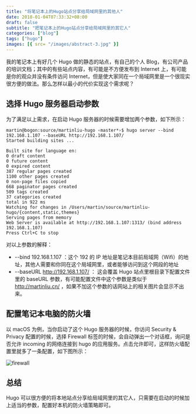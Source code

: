 ```yaml
---
title: "将笔记本上的Hugo站点分享给局域网里的其他人"
date: 2018-01-04T07:33:32+08:00
draft: false
subtitle: "把笔记本上的Hugo站点分享给局域网里的其它人"
categories: ["blog"]
tags: ["hugo"]
images: [{ src= "/images/abstract-3.jpg" }]
---
```


我的笔记本上有好几个 Hugo 做的静态的站点，有自己的个人 Blog，有公司产品的培训文档；其中的有些站点内容，有可能是不方便发布到 Internet 上，有可能是你的观众并没有条件访问 Internet，但是使大家同在一个局域网里是一个很现实很方便的做法。那么怎样以最小的代价实现这个需求呢？

## 选择 Hugo 服务器启动参数

为了满足以上需求，在启动 Hugo 服务器的时候需要增加两个参数，如下所示：

```
martin@bogon:source/martinliu-hugo ‹master*›$ hugo server --bind 192.168.1.107 --baseURL http://192.168.1.107/
Started building sites ...

Built site for language en:
0 draft content
0 future content
0 expired content
387 regular pages created
1100 other pages created
0 non-page files copied
668 paginator pages created
509 tags created
37 categories created
total in 922 ms
Watching for changes in /Users/martin/source/martinliu-hugo/{content,static,themes}
Serving pages from memory
Web Server is available at http://192.168.1.107:1313/ (bind address 192.168.1.107)
Press Ctrl+C to stop
```

对以上参数的解释：

- --bind 192.168.1.107 ：这个 192 的 IP 地址是笔记本目前局域网（Wifi）的地址，其他人需要和你同在这个局域网里，或者能够访问到这个网段的地址
- --baseURL http://192.168.1.107/ ： 这会覆盖 Hugo 站点里根目录下配置文件里的 baseURL 参数，有可能配置文件中这个参数是类似于 http://martinliu.cn/ ，如果不加这个参数的话网站上的相关图片会显示不出来。

## 配置笔记本电脑的防火墙

以 macOS 为例，当你启动了这个 Hugo 服务器的时候，你访问 Security & Privacy 配置的时候，选择 Firewall 标签的时候，会自动弹出一个对话框，询问是否允许 incoming 的网络连接到 hugo 的应用服务。点击允许即可，这样防火墙配置里就多了一条配置，如下图所示：

![firewall](http://martinliu.qiniudn.com/images/hugo-firewall-rule.jpeg)

## 总结

Hugo 可以很方便的将本地站点分享给局域网里的其它人，只需要在启动的时候加上适当的参数，配置好本机的防火墙策略即可。
